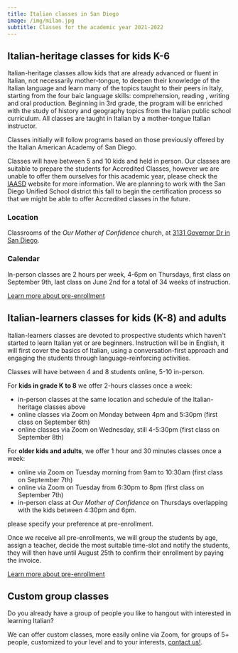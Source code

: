 ```yaml
---
title: Italian classes in San Diego
image: /img/milan.jpg
subtitle: Classes for the academic year 2021-2022
---
```


## Italian-heritage classes for kids K-6

Italian-heritage classes allow kids that are already advanced or fluent in Italian, not necessarily mother-tongue, to deepen their knowledge of the
Italian language and learn many of the topics taught to their peers in Italy, starting from the four baic language skills: comprehension, reading , writing and oral production. Beginning in 3rd grade, the program will be enriched with the study of history and geography topics from the Italian public school curriculum. All classes are taught in Italian by a mother-tongue Italian instructor.

Classes initially will follow programs based on those previously offered by the Italian American Academy of San Diego.

Classes will have between 5 and 10 kids and held in person.
Our classes are suitable to prepare the students for Accredited Classes, however we are unable to offer them ourselves for this academic year, please check the [IAASD](https://iaasd.org) website for more information.
We are planning to work with the San Diego Unified School district this fall to begin the certification process so that we might be able to offer Accredited classes in the future.

### Location

Classrooms of the *Our Mother of Confidence* church, at [3131 Governor Dr in San Diego](https://goo.gl/maps/JZ8NLksf8FQvDPGu6).

### Calendar

In-person classes are 2 hours per week, 4-6pm on Thursdays, first class on September 9th,
last class on June 2nd for a total of 34 weeks of instruction.

<div class="tc">
<a href="/enroll" class="btn raise">Learn more about pre-enrollment</a>
</div>

## Italian-learners classes for kids (K-8) and adults

Italian-learners classes are devoted to prospective students which haven't started to learn Italian yet or are beginners.
Instruction will be in English, it will first cover the basics of Italian, using a conversation-first approach and engaging the students through language-reinforcing activities.

Classes will have between 4 and 8 students online, 5-10 in-person.

For **kids in grade K to 8** we offer 2-hours classes once a week:

* in-person classes at the same location and schedule of the Italian-heritage classes above
* online classes via Zoom on Monday between 4pm and 5:30pm (first class on September 6th)
* online classes via Zoom on Wednesday, still 4-5:30pm (first class on September 8th)

For **older kids and adults**, we offer 1 hour and 30 minutes classes once a week:

* online via Zoom on Tuesday morning from 9am to 10:30am (first class on September 7th)
* online via Zoom on Tuesday from 6:30pm to 8pm (first class on September 7th)
* in-person class at *Our Mother of Confidence* on Thursdays overlapping with the kids between 4:30pm and 6pm.

please specify your preference at pre-enrollment.

Once we receive all pre-enrollments, we will group the students by age, assign a teacher, decide the most suitable time-slot and notify the students, they will then have
until August 25th to confirm their enrollment by paying the invoice.

<div class="tc">
<a href="/enroll" class="btn raise">Learn more about pre-enrollment</a>
</div>

## Custom group classes

Do you already have a group of people you like to hangout with interested in learning Italian?

We can offer custom classes, more easily online via Zoom, for groups of 5+ people, customized
to your level and to your interests, [contact us!](/contact).
